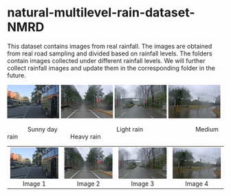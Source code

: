 # natural-multilevel-rain-dataset-NMRD
This dataset contains images from real rainfall. The images are obtained from real road sampling and divided based on rainfall levels.
The folders contain images collected under different rainfall levels. We will further collect rainfall images and update them in the corresponding folder in the future.

<p>
  <img src="https://github.com/raydison/natural-multilevel-rain-dataset-NMRD/blob/main/no_rain/00001.jpg" alt="Sunny picture" width="24%">
  <img src="https://github.com/raydison/natural-multilevel-rain-dataset-NMRD/blob/main/light/00001.jpg" alt="Light rain picture" width="24%">
  <img src="https://github.com/raydison/natural-multilevel-rain-dataset-NMRD/blob/main/medium/00001.jpg" alt="Medium rain picture" width="24%">
  <img src="https://github.com/raydison/natural-multilevel-rain-dataset-NMRD/blob/main/heavy/00001.jpg" alt="Heavy rain picture" width="24%">
</p>

<p align="left">
  &nbsp;&nbsp;&nbsp;&nbsp;&nbsp;&nbsp;&nbsp;&nbsp;&nbsp;&nbsp;&nbsp;
  <span>Sunny day</span> &nbsp;&nbsp;&nbsp;&nbsp;&nbsp;&nbsp;&nbsp;&nbsp;&nbsp;&nbsp;&nbsp;&nbsp;&nbsp;&nbsp;&nbsp;&nbsp;&nbsp;&nbsp;&nbsp;&nbsp;&nbsp;&nbsp;&nbsp;&nbsp;&nbsp;&nbsp;&nbsp;&nbsp;&nbsp;&nbsp;&nbsp;&nbsp;&nbsp;
  <span>Light rain</span> &nbsp;&nbsp;&nbsp;&nbsp;&nbsp;&nbsp;&nbsp;&nbsp;&nbsp;&nbsp;&nbsp;&nbsp;&nbsp;&nbsp;&nbsp;&nbsp;&nbsp;&nbsp;&nbsp;&nbsp;&nbsp;&nbsp;&nbsp;&nbsp;&nbsp;&nbsp;&nbsp;&nbsp;&nbsp;
  <span>Medium rain</span> &nbsp;&nbsp;&nbsp;&nbsp;&nbsp;&nbsp;&nbsp;&nbsp;&nbsp;&nbsp;&nbsp;&nbsp;&nbsp;&nbsp;&nbsp;&nbsp;&nbsp;&nbsp;&nbsp;&nbsp;&nbsp;&nbsp;&nbsp;&nbsp;&nbsp;&nbsp;&nbsp;&nbsp;&nbsp;
  <span>Heavy rain</span>
</p>

<table align="center">
  <tr>
    <td align="center"><img src="https://github.com/raydison/natural-multilevel-rain-dataset-NMRD/blob/main/no_rain/00001.jpg" alt="Image 1" width="150px"><br>Image 1</td>
    <td align="center"><img src="https://github.com/raydison/natural-multilevel-rain-dataset-NMRD/blob/main/light/00001.jpg" alt="Image 2" width="150px"><br>Image 2</td>
    <td align="center"><img src="https://github.com/raydison/natural-multilevel-rain-dataset-NMRD/blob/main/medium/00001.jpg" alt="Image 3" width="150px"><br>Image 3</td>
    <td align="center"><img src="https://github.com/raydison/natural-multilevel-rain-dataset-NMRD/blob/main/heavy/00001.jpg" alt="Image 4" width="150px"><br>Image 4</td>
  </tr>
</table>
